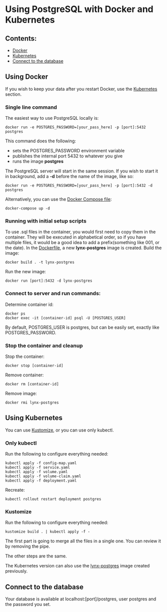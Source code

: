 # Using PostgreSQL with Docker and Kubernetes

## Contents:
- [Docker](#using-docker)
- [Kubernetes](#using-kubernetes)
- [Connect to the database](#connect-to-the-database)

## Using Docker
If you wish to keep your data after you restart Docker, use the [Kubernetes](#using-kubernetes) section.

### Single line command

The easiest way to use PostgreSQL locally is:
```
docker run -e POSTGRES_PASSWORD=[your_pass_here] -p [port]:5432 postgres
```
This command does the following:
- sets the POSTGRES_PASSWORD environment variable
- publishes the internal port 5432 to whatever you give
- runs the image **postgres**

The PostgreSQL server will start in the same session. If you wish to start it in background, add a **-d** before the name of the image, like so:
```
docker run -e POSTGRES_PASSWORD=[your_pass_here] -p [port]:5432 -d postgres
```

Alternatively, you can use the [Docker Compose file](./docker/docker-compose.yml):
```
docker-compose up -d
```

### Running with initial setup scripts
To use .sql files in the container, you would first need to copy them in the container.
They will be executed in alphabetical order, so if you have multiple files, it would be a good idea to add a prefix(something like 001, or the date).
In the [Dockerfile](./docker/Dockerfile), a new **lynx-postgres** image is created.
Build the image:
```
docker build . -t lynx-postgres
```
Run the new image:
```
docker run [port]:5432 -d lynx-postgres
```

### Connect to server and run commands:
Determine container id:
```
docker ps
docker exec -it [container-id] psql -U [POSTGRES_USER]
```
By default, POSTGRES_USER is postgres, but can be easily set, exactly like POSTGRES_PASSWORD.

### Stop the container and cleanup
Stop the container:
```
docker stop [container-id]
```
Remove container:
```
docker rm [container-id]
```
Remove image:
```
docker rmi lynx-postgres
```

## Using Kubernetes
You can use [Kustomize](https://github.com/kubernetes-sigs/kustomize/releases/tag/kustomize%2Fv3.8.5), or you can use only kubectl.

### Only kubectl
Run the following to configure everything needed:
```
kubectl apply -f config-map.yaml
kubectl apply -f service.yaml
kubectl apply -f volume.yaml
kubectl apply -f volume-claim.yaml
kubectl apply -f deployment.yaml
```
Recreate:
```
kubectl rollout restart deployment postgres
```

### Kustomize
Run the following to configure everything needed:
```
kustomize build . | kubectl apply -f -
```

The first part is going to merge all the files in a single one. You can review it by removing the pipe.

The other steps are the same.

The Kubernetes version can also use the [lynx-postgres](#running-with-initial-setup-scripts) image created previously.

## Connect to the database
Your database is available at localhost:[port]/postgres, user postgres and the password you set.